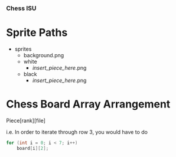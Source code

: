 ### Chess ISU

# Sprite Paths

- sprites
    - background.png
    - white
      - *insert_piece_here*.png
    - black
      - *insert_piece_here*.png 

# Chess Board Array Arrangement

Piece[rank][file]  

i.e. In order to iterate through row 3, you would have to do  

```java
for (int i = 0; i < 7; i++)  
    board[i][2];
```